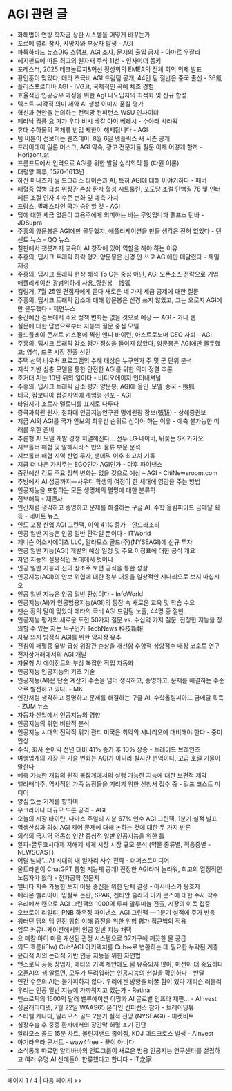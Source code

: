 # AGI 관련 글

- 화해법이 연방 학자금 상환 시스템을 어떻게 바꾸는가
- 포르메 랠리 참사, 사망자와 부상자 발생 - AGI
- 파룩하바드 뉴스DIG 스탬프, AGI 조사, 문시의 출입 금지 - 아마르 우잘라
- 헤지펀드에 따른 최고의 원자재 주식 11선 - 인사이더 몽키
- 포레스터, 2025 테크놀로지&혁신 정상회의 EMEA의 전체 회의 의제 발표
- 황인훈이 맞았다, 메타 초극비 AGI 드림팀 공개, 44인 팀 절반은 중국 출신 - 36氪
- 폴리스포르티바 AGI - IVG.it, 국제적인 곡예 체조 경험
- 효율적인 인공강우 과정을 위한 AgI 나노입자의 최적화 및 신규 합성
- 텍스트-시각적 의미 제약 AI 생성 이미지 품질 평가
- 혁신과 현안을 논의하는 전력망 컨퍼런스  WSU 인사이더
- 페라낙 캄풍 요 가가 우다 비시 베칼 아이 베레시 - 수아라 사라왁
- 휴대 수하물의 액체류 반입 제한이 해제됩니다 - AGI
- 팀 버튼이 선보이는 웬즈데이. 8월 6일 넷플릭스 새 시즌 공개
- 프라이데이 일론 머스크, AGI 약속, 광고 전문가들 질문 이제 어떻게 할까 - Horizont.at
- 프롬프트에서 인격으로 AGI를 위한 발달 심리학적 틀 (다윈 이론)
- 태평양 페루, 1570-1613년
- 하산 미나즈가 닐 드그라스 타이슨과 AI, 특히 AGI에 대해 이야기하다 - 페버
- 패혈증 합병 급성 위장관 손상 환자 혈청 시트룰린, 포도당 조절 단백질 78 및 인터페론 조절 인자 4 수준 변화 및 예측 가치
- 프랑스, 팔레스타인 국가 승인할 것 - AGI
- 팁에 대한 세금 없음이 고용주에게 의미하는 바는 무엇입니까  펠프스 던바 - JDSupra
- 주홍의 양문봉은 AGI에만 몰두했지, 애플리케이션을 만들 생각은 전혀 없었다 - 텐센트 뉴스 - QQ 뉴스
- 칠판에서 챗봇까지 교육이 AI 창작에 있어 역할을 해야 하는 이유
- 주홍의, 딥시크 트래픽 하락 평가 양문봉은 신경 안 쓰고 AGI에만 매달렸다 - 제일재경
- 주홍의, 딥시크 트래픽 현상 해석 To C는 중심 아닌, AGI 오픈소스 전략으로 기업 애플리케이션 광범위하게 사용_량원봉 - 搜狐
- 킵링거, 7월 25일 편집자에게 묻다 새로운 네 가지 세금 공제에 대한 질문
- 주홍의, 딥시크 트래픽 감소에 대해 양문봉은 신경 쓰지 않았고, 그는 오로지 AGI에만 몰두했다 - 제면뉴스
- 중간예산 검토에서 주요 정책 변화는 없을 것으로 예상 — AGI - 가나 웹
- 질문에 대한 답변으로부터 지능의 질문 중심 모델
- 콜드플레이 콘서트 키스캠에 찍힌 앤디 바이런, 아스트로노머 CEO 사퇴 - AGI
- 주홍의, 딥시크 트래픽 감소 평가 정성을 들이지 않았다, 양문봉은 AGI에만 몰두했고; 영석, 드론 시장 진출 선언
- 주택 선택 바우처 프로그램의 수혜 대상은 누구인가 주 및 군 단위 분석
- 지식 기반 심층 모델을 통한 안전한 AGI를 위한 의미 정렬 추론
- 초거대 AI는 10년 뒤의 일이다 - 비디오에이지 인터내셔널
- 주홍의, 딥시크 트래픽 감소 평가 양문봉, AGI에 올인_모델_중국 - 搜狐
- 태국, 캄보디아 접경지역에 계엄령 선포 - AGI
- 타임지가 조르자 멜로니를 표지로 다루다
- 중국과학원 원사, 청화대 인공지능연구원 명예원장 장보(張钹) - 상해증권보
- 지금 AI와 AGI를 국가 안보의 최우선 순위로 삼아야 하는 이유 - 예측 불가능한 미래를 위한 준비
- 추론형 AI 모델 개발 경쟁 치열해진다… 선두 LG·네이버, 뒤쫓는 SK·카카오
- 지브롤터 해협 및 알헤시라스 만의 물류 부문 분석
- 지브롤터 해협 지역 산업 투자, 팬데믹 이후 최고치 기록
- 지금 더 나은 가치주는 EGO인가 AGI인가 - 야후 파이낸스
- 중간예산 검토 주요 정책 변화는 없을 것으로 예상 – AGI - CitiNewsroom.com
- 추방에서 AI 성공까지—사우디 학생의 여정이 한 세대에 영감을 주는 방법
- 인공지능을 포함하는 모든 생명체의 멸망에 대한 분류학
- 전보해독 - 재련사
- 인간처럼 생각하고 증명하고 문제를 해결하는 구글 AI, 수학 올림피아드 금메달 획득 - 네이트 뉴스
- 인도 포장 산업 AGI 그린팩, 이익 41% 증가 - 안드라조티
- 인공 일반 지능은 인공 일반 환각일 뿐이다 - ITWorld
- 제니슨 어소시에이츠 LLC, 알라모스 골드(주)(NYSEAGI)에 신규 투자
- 인공 일반 지능(AGI) 개발의 예상 일정 및 주요 이정표에 대한 공식 개요
- 자연 지능의 실용적인 토대에서 벗어나
- 인공 일반 지능과 신의 창조주 보편 공식을 통한 성찰
- 인공지능(AGI)의 안보 위협에 대한 정부 대응을 일상적인 시나리오로 보지 마십시오
- 인공 일반 지능은 인공 일반 환상이다 - InfoWorld
- 인공지능(AI)과 인공범용지능(AGI)의 등장 속 새로운 교육 및 학습 수요
- 젠슨 황의 말이 맞았다 메타의 극비 AGI 드림팀 노출, 44명 중 절반…
- 인공지능 평가의 새로운 도전 50가지 질문 vs. 수십억 가지 질문, 진정한 지능을 정의할 수 있는 자는 누구인가  TechNews 科技新報
- 자유 의지 방정식 AGI를 위한 양자장 유추
- 전침이 패혈증 유발 급성 위장관 손상을 개선함 후향적 성향점수 매칭 코호트 연구
- 전자상거래에서의 AGI 개발
- 자율형 AI 에이전트의 부상 복잡한 작업 자동화
- 인공지능 인공지능의 기초 기술
- 인공지능(AI)은 단순 계산기 수준을 넘어 생각하고, 증명하고, 문제를 해결하는 수준으로 발전하고 있다. - MK
- 인간처럼 생각하고 증명하고 문제를 해결하는 구글 AI, 수학올림피아드 금메달 획득 - ZUM 뉴스
- 자동차 산업에서 인공지능의 영향
- 인공지능의 위협 비판적 분석
- 인공지능 시대의 전략적 위기 관리 미국은 최악의 시나리오에 대비해야 한다 - 중미인상
- 주식, 회사 순이익 전년 대비 41% 증가 후 10% 상승 - 트레이드 브레인즈
- 여행업계의 가장 큰 기술 변화는 AGI가 아니라 실시간 번역이다, 고급 호텔 거물이 말한다
- 예측 가능한 개입의 원칙 복잡계에서의 실행 가능한 지능에 대한 보편적 제약
- 앨라배마주, 역사적인 가족 농장들을 기리기 위한 신청서 접수 중 - 걸프 코스트 미디어
- 양심 있는 기계를 향하여
- 우크라이나 대규모 드론 공격 - AGI
- 오늘의 시장 타이탄, 다마스 주얼리 지분 67% 인수  AGI 그린팩, 1분기 실적 발표
- 역생산성과 의심 AGI 제어 문제에 대해 논하는 것에 대한 두 가지 반론
- 의식의 극지역 역동성 인간 중심적 일반 인공지능을 위한 틀
- 알파-글루코시다제 저해제 세계 시장 시장 규모 분석 (약물 종류별, 적응증별 - NEWSCAST)
- 어딜 넘봐”…AI 시대의 내 일자리 사수 전략 - 더퍼스트미디어
- 울트라맨이 ChatGPT 통합 지능체 공개! 진정한 AGI라며 놀라워, 최고의 열정적인 노동자가 왔다 - 전자공학 전문지
- 앨버타 지속 가능한 토지 이용 증진을 위한 단체 결성 - 아사바스카 옹호자
- 에리온 벨리아이, 입찰로 논란, SPAK, 겐티안 술라의 아기 콘스에 대한 수사 착수
- 유리에서 캔으로 AGI 그린팩의 1000억 루피 알루미늄 진출, 시장의 이목 집중
- 오보로이 리얼티, PNB 하우징 파이낸스, AGI 그린팩 — 1분기 실적에 주가 반응
- 워터턴 댐의 댐 안전 위험 이해 증진을 위한 위험 평가 접근법의 적용
- 업무 커뮤니케이션에서의 인공 일반 지능 채택
- 요 메칼 아이 마을 개선된 관정 시스템으로 37가구에 깨끗한 물 공급
- 의도 흐름(iFlw) Cub³AGI 아키텍처를 Cub∞로 변환하는 데 필요한 누락된 계층
- 윤리적 AI의 논리적 기반 인공 지능을 위한 자연법
- 앤스로픽 공동 창업자, 메타의 거액 제안에도 팀 유혹되지 않아, 미션이 더 중요하다
- 오픈AI의 샘 알트먼, 모두가 두려워하는 인공지능의 현실을 확인하다 - 반달
- 인간 수준의 AI는 불가피하지 않다. 우리에겐 방향을 바꿀 힘이 있다  개리슨 러블리
- 우리는 인공 일반 지능에 가까워지고 있는가 - Retina
- 앤스로픽의 1500억 달러 밸류에이션 야망과 AI 글로벌 인프라 재편… - AInvest
- 싱귤래리티넷, 7월 22일 WAAS65 온라인 컨퍼런스 참가 - 트레이딩뷰
- 스티펠 캐나다, 알라모스 골드 2분기 실적 전망 (NYSEAGI) - 마켓비트
- 심장수술 후 중증 환자에서의 장간막 허혈 조기 진단
- 알라모스 골드 15분 차트, 볼린저밴드 좁아짐, KDJ 데드크로스 발생 - AInvest
- 아기라우라 콘서트 - waw4free - 끝이 아니다
- 소식통에 따르면 알리바바의 앤트그룹이 새로운 범용 인공지능 연구센터를 설립하고 여러 유명 AI 신예들이 합류했다고 합니다 - IT之家

---
페이지 1 / 4  |  다음 페이지 >>
